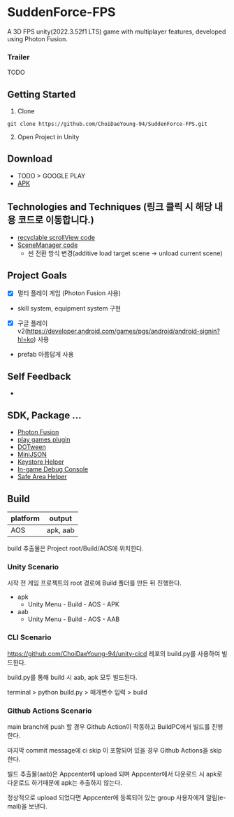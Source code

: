 # SuddenForce-FPS

A 3D FPS unity(2022.3.52f1 LTS) game with multiplayer features, developed using Photon Fusion.


### Trailer

TODO


## Getting Started

1. Clone
~~~
git clone https://github.com/ChoiDaeYoung-94/SuddenForce-FPS.git
~~~
2. Open Project in Unity


## Download

- TODO > GOOGLE PLAY
- [APK](https://drive.google.com/file/d/1SQojyQafq9IdmNvTONF80G8ri3QPqeXk/view?usp=sharing)


## Technologies and Techniques (링크 클릭 시 해당 내용 코드로 이동합니다.)

- [recyclable scrollView code](https://github.com/ChoiDaeYoung-94/SuddenForce-FPS/blob/main/Assets/Scripts/UI/RecyclableScrollView/RoomManage.cs)
- [SceneManager code](https://github.com/ChoiDaeYoung-94/SuddenForce-FPS/blob/main/Assets/Scripts/Managers/SceneManager.cs)
  - 씬 전환 방식 변경(additive load target scene -> unload current scene)


## Project Goals

- [x] 멀티 플레이 게임 (Photon Fusion 사용)
- skill system, equipment system 구현
- [x] 구글 플레이 v2(https://developer.android.com/games/pgs/android/android-signin?hl=ko) 사용
- prefab 아름답게 사용


## Self Feedback

- 


## SDK, Package ...

- [Photon Fusion](https://doc.photonengine.com/fusion/current/getting-started/sdk-download)
- [play games plugin](https://github.com/playgameservices/play-games-plugin-for-unity/releases)
- [DOTween](https://assetstore.unity.com/packages/tools/animation/dotween-hotween-v2-27676)
- [MiniJSON](https://github.com/Unity-Technologies/UnityCsReference/blob/master/External/JsonParsers/MiniJson/MiniJSON.cs)
- [Keystore Helper](https://assetstore.unity.com/packages/tools/utilities/keystore-helper-58627)
- [In-game Debug Console](https://assetstore.unity.com/packages/tools/gui/in-game-debug-console-68068)
- [Safe Area Helper](https://assetstore.unity.com/packages/tools/gui/safe-area-helper-130488)


## Build

| platform  | output   |
| --------- | -------- |
| AOS       | apk, aab |

build 추출물은 Project root/Build/AOS에 위치한다.


### Unity Scenario

시작 전 게임 프로젝트의 root 경로에 Build 폴더를 만든 뒤 진행한다.

- apk
  - Unity Menu - Build - AOS - APK
- aab
  - Unity Menu - Build - AOS - AAB


### CLI Scenario

https://github.com/ChoiDaeYoung-94/unity-cicd 레포의 build.py를 사용하여 빌드한다.

build.py를 통해 build 시 aab, apk 모두 빌드된다.

terminal > python build.py > 매개변수 입력 > build


### Github Actions Scenario

main branch에 push 할 경우 Github Action이 작동하고 BuildPC에서 빌드를 진행한다.

마지막 commit message에 ci skip 이 포함되어 있을 경우 Github Actions을 skip 한다.

빌드 추출물(aab)은 Appcenter에 upload 되며 Appcenter에서 다운로드 시 apk로 다운로드 하기때문에 apk는 추출하지 않는다.

정상적으로 upload 되었다면 Appcenter에 등록되어 있는 group 사용자에게 알림(e-mail)을 보낸다.